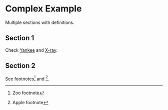 # Complex Example

Multiple sections with definitions.

## Section 1

Check [Yankee] and [X-ray].

## Section 2

See footnotes[^zoo] and [^apple].

[^zoo]: Zoo footnote
[^apple]: Apple footnote

[Yankee]: https://example.com/yankee
[X-ray]: https://example.com/xray
